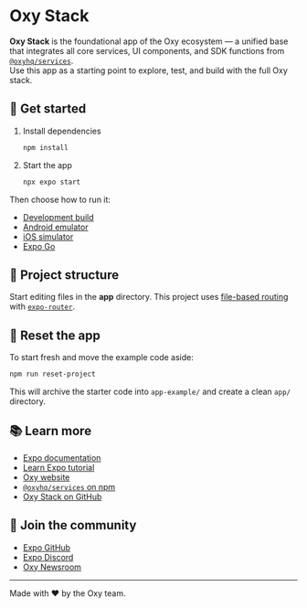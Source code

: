 # Oxy Stack

**Oxy Stack** is the foundational app of the Oxy ecosystem — a unified base that integrates all core services, UI components, and SDK functions from [`@oxyhq/services`](https://www.npmjs.com/package/@oxyhq/services).  
Use this app as a starting point to explore, test, and build with the full Oxy stack.

## 🚀 Get started

1. Install dependencies

   ```bash
   npm install
   ```

2. Start the app

   ```bash
   npx expo start
   ```

Then choose how to run it:

- [Development build](https://docs.expo.dev/develop/development-builds/introduction/)
- [Android emulator](https://docs.expo.dev/workflow/android-studio-emulator/)
- [iOS simulator](https://docs.expo.dev/workflow/ios-simulator/)
- [Expo Go](https://expo.dev/go)

## 📁 Project structure

Start editing files in the **app** directory. This project uses [file-based routing](https://docs.expo.dev/router/introduction) with [`expo-router`](https://expo.github.io/router/docs).

## 🔄 Reset the app

To start fresh and move the example code aside:

```bash
npm run reset-project
```

This will archive the starter code into `app-example/` and create a clean `app/` directory.

## 📚 Learn more

- [Expo documentation](https://docs.expo.dev/)
- [Learn Expo tutorial](https://docs.expo.dev/tutorial/introduction/)
- [Oxy website](https://oxy.so)
- [`@oxyhq/services` on npm](https://www.npmjs.com/package/@oxyhq/services)
- [Oxy Stack on GitHub](https://github.com/OxyHQ/oxy-stack)

## 🤝 Join the community

- [Expo GitHub](https://github.com/expo/expo)
- [Expo Discord](https://chat.expo.dev)
- [Oxy Newsroom](https://oxy.so/newsroom/)

---

Made with ❤️ by the Oxy team.
